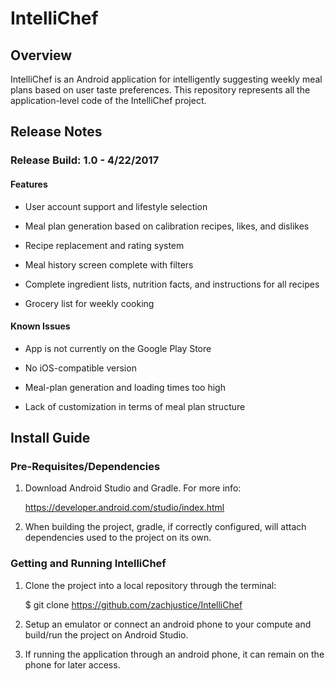 IntelliChef
===========================================

<h2>Overview</h2>
IntelliChef is an Android application for intelligently suggesting weekly meal plans based on user taste preferences.
This repository represents all the application-level code of the IntelliChef project.

<h2>Release Notes</h2>

<h3>Release Build: 1.0 - 4/22/2017</h3>

<h4>Features</h4>  

* User account support and lifestyle selection  

* Meal plan generation based on calibration recipes, likes, and dislikes  

* Recipe replacement and rating system  

* Meal history screen complete with filters  

* Complete ingredient lists, nutrition facts, and instructions for all recipes  

* Grocery list for weekly cooking

<h4> Known Issues</h4>  

* App is not currently on the Google Play Store  

* No iOS-compatible version  

* Meal-plan generation and loading times too high  

* Lack of customization in terms of meal plan structure  

<h2>Install Guide</h2>

<h3>Pre-Requisites/Dependencies</h3>  

1. Download Android Studio and Gradle. For more info:  

    https://developer.android.com/studio/index.html
      
2. When building the project, gradle, if correctly configured, will attach dependencies used to the project on its own.  

<h3> Getting and Running IntelliChef</h3>  

1. Clone the project into a local repository through the terminal:  

    $ git clone https://github.com/zachjustice/IntelliChef  
  
2. Setup an emulator or connect an android phone to your compute and build/run the project on Android Studio.  

3. If running the application through an android phone, it can remain on the phone for later access.

